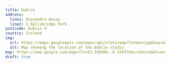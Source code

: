```yaml
---
title: Dublin
address:
  line1: Alexandra House
  line2: 3 Ballsbridge Park
postcode: Dublin 4
country: Ireland
img: 
  url: https://maps.googleapis.com/maps/api/staticmap?format=jpg&key=AIzaSyAa-P3u_B9zTs_DJ_dXRK5og7r3_n7vlT0&maptype=roadmap&scale=2&size=425x300&markers=53.33044103386714,-6.228172585833819&zoom=15
  alt: Map showing the location of the Dublin studio
map: https://www.google.com/maps?ll=53.330506,-6.228374&z=16&t=m&hl=en-US&gl=GB&mapclient=embed&cid=3233598717796492272
draft: true
---
```

